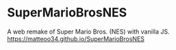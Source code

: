 # SuperMarioBrosNES
A web remake of Super Mario Bros. (NES) with vanilla JS.  
https://matteoo34.github.io/SuperMarioBrosNES